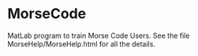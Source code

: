 # MorseCode
MatLab program to train Morse Code Users.
See the file MorseHelp/MorseHelp.html for all the details.
